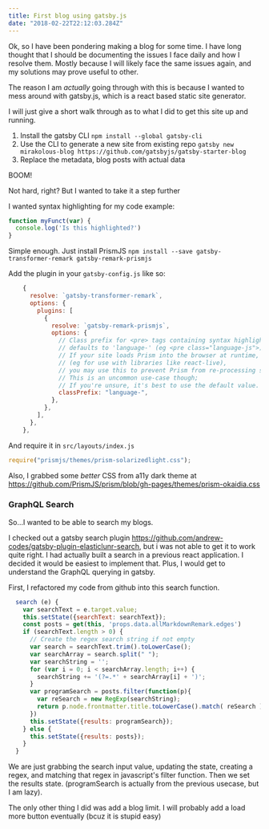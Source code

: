 ```yaml
---
title: First blog using gatsby.js
date: "2018-02-22T22:12:03.284Z"
---
```


Ok, so I have been pondering making a blog for some time. I have long thought that I should be documenting
the issues I face daily and how I resolve them. Mostly because I will likely face the same issues again, and my
solutions may prove useful to other.

The reason I am _actually_ going through with this is because I
wanted to mess around with gatsby.js, which is a react based static site generator.

I will just give a short walk through as to what I did to get this site up and running.

1. Install the gatsby CLI `npm install --global gatsby-cli`
2. Use the CLI to generate a new site from existing repo
`gatsby new mirakolous-blog https://github.com/gatsbyjs/gatsby-starter-blog`
3. Replace the metadata, blog posts with actual data

BOOM!

Not hard, right? But I wanted to take it a step further

I wanted syntax highlighting for my code example:
```javascript
function myFunct(var) {
  console.log('Is this highlighted?')
}
```

Simple enough. Just install PrismJS `npm install --save gatsby-transformer-remark gatsby-remark-prismjs`

Add the plugin in your `gatsby-config.js` like so:
```javascript
    {
      resolve: `gatsby-transformer-remark`,
      options: {
        plugins: [
          {
            resolve: `gatsby-remark-prismjs`,
            options: {
              // Class prefix for <pre> tags containing syntax highlighting;
              // defaults to 'language-' (eg <pre class="language-js">).
              // If your site loads Prism into the browser at runtime,
              // (eg for use with libraries like react-live),
              // you may use this to prevent Prism from re-processing syntax.
              // This is an uncommon use-case though;
              // If you're unsure, it's best to use the default value.
              classPrefix: "language-",
            },
          },
        ],
      },
    },
```

And require it in `src/layouts/index.js`
```javascript
require("prismjs/themes/prism-solarizedlight.css");
```
Also, I grabbed some _better_ CSS from a11y dark theme at https://github.com/PrismJS/prism/blob/gh-pages/themes/prism-okaidia.css

### GraphQL Search
So...I wanted to be able to search my blogs.

I checked out a gatsby search plugin https://github.com/andrew-codes/gatsby-plugin-elasticlunr-search,
but i was not able to get it to work quite right. I had actually built a search in a previous react application. I
decided it would be easiest to implement that. Plus, I would get to understand the GraphQL querying in gatsby.

First, I refactored my code from github into this search function.
```javascript
  search (e) {
    var searchText = e.target.value;
    this.setState({searchText: searchText});
    const posts = get(this, 'props.data.allMarkdownRemark.edges')
    if (searchText.length > 0) {
      // Create the regex search string if not empty
      var search = searchText.trim().toLowerCase();
      var searchArray = search.split(" ");
      var searchString = '';
      for (var i = 0; i < searchArray.length; i++) {
        searchString += '(?=.*' + searchArray[i] + ')';
      }
      var programSearch = posts.filter(function(p){
        var reSearch = new RegExp(searchString);
        return p.node.frontmatter.title.toLowerCase().match( reSearch ) || p.node.frontmatter.date.toLowerCase().match( reSearch );
      })
      this.setState({results: programSearch});
    } else {
      this.setState({results: posts});
    }
  }
```

We are just grabbing the search input value, updating the state, creating a regex, and matching that regex in
javascript's filter function. Then we set the results state. (programSearch is actually from the previous usecase, but
I am lazy).

The only other thing I did was add a blog limit. I will probably add a load more button eventually (bcuz it is
stupid easy)

